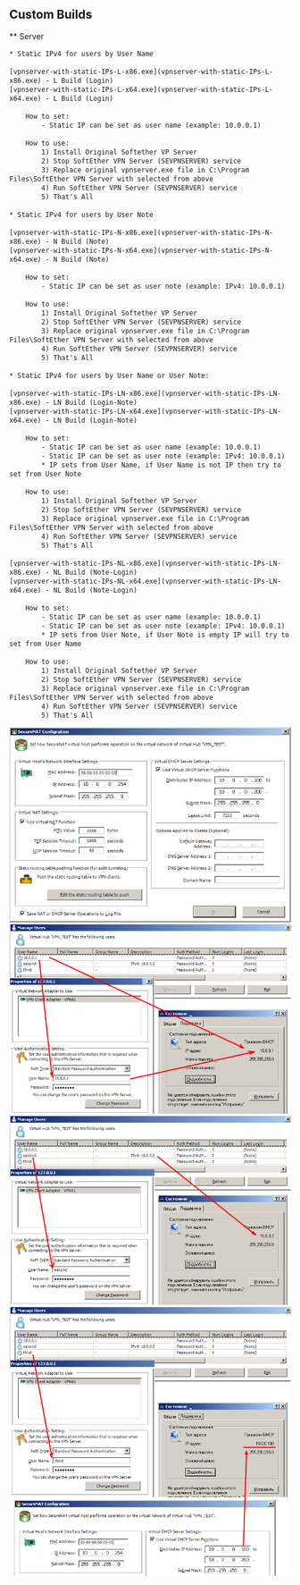 ## Custom Builds

** Server

    * Static IPv4 for users by User Name

	[vpnserver-with-static-IPs-L-x86.exe](vpnserver-with-static-IPs-L-x86.exe) - L Build (Login)
	[vpnserver-with-static-IPs-L-x64.exe](vpnserver-with-static-IPs-L-x64.exe) - L Build (Login) 
		
		How to set:
			- Static IP can be set as user name (example: 10.0.0.1)   
		
		How to use:
			1) Install Original Softether VP Server
			2) Stop SoftEther VPN Server (SEVPNSERVER) service
			3) Replace original vpnserver.exe file in C:\Program Files\SoftEther VPN Server with selected from above
			4) Run SoftEther VPN Server (SEVPNSERVER) service
			5) That's All	
		
    * Static IPv4 for users by User Note

	[vpnserver-with-static-IPs-N-x86.exe](vpnserver-with-static-IPs-N-x86.exe) - N Build (Note)
	[vpnserver-with-static-IPs-N-x64.exe](vpnserver-with-static-IPs-N-x64.exe) - N Build (Note) 
		
		How to set:
			- Static IP can be set as user note (example: IPv4: 10.0.0.1) 
		
		How to use:
			1) Install Original Softether VP Server
			2) Stop SoftEther VPN Server (SEVPNSERVER) service
			3) Replace original vpnserver.exe file in C:\Program Files\SoftEther VPN Server with selected from above
			4) Run SoftEther VPN Server (SEVPNSERVER) service
			5) That's All	

    * Static IPv4 for users by User Name or User Note:
		
	[vpnserver-with-static-IPs-LN-x86.exe](vpnserver-with-static-IPs-LN-x86.exe) - LN Build (Login-Note)
	[vpnserver-with-static-IPs-LN-x64.exe](vpnserver-with-static-IPs-LN-x64.exe) - LN Build (Login-Note) 
	
		How to set:
			- Static IP can be set as user name (example: 10.0.0.1)   
			- Static IP can be set as user note (example: IPv4: 10.0.0.1) 
			* IP sets from User Name, if User Name is not IP then try to set from User Note

		How to use:
			1) Install Original Softether VP Server
			2) Stop SoftEther VPN Server (SEVPNSERVER) service
			3) Replace original vpnserver.exe file in C:\Program Files\SoftEther VPN Server with selected from above
			4) Run SoftEther VPN Server (SEVPNSERVER) service
			5) That's All	
			
	[vpnserver-with-static-IPs-NL-x86.exe](vpnserver-with-static-IPs-LN-x86.exe) - NL Build (Note-Login)
	[vpnserver-with-static-IPs-NL-x64.exe](vpnserver-with-static-IPs-LN-x64.exe) - NL Build (Note-Login)
	
		How to set:
			- Static IP can be set as user name (example: 10.0.0.1)   
			- Static IP can be set as user note (example: IPv4: 10.0.0.1) 
			* IP sets from User Note, if User Note is empty IP will try to set from User Name

		How to use:
			1) Install Original Softether VP Server
			2) Stop SoftEther VPN Server (SEVPNSERVER) service
			3) Replace original vpnserver.exe file in C:\Program Files\SoftEther VPN Server with selected from above
			4) Run SoftEther VPN Server (SEVPNSERVER) service
			5) That's All	
			
<img src="HOWTO_A.png" />   
<img src="HOWTO_B.png" />   
<img src="HOWTO_C.png" />   
<img src="HOWTO_D.png" />   
